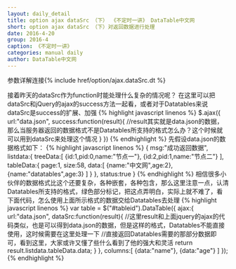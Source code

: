 ```yaml
---
layout: daily_detail
title: option ajax dataSrc （下） 《不定时一讲》 DataTable中文网
short: option ajax dataSrc （下）对返回数据进行处理
date: 2016-4-20
group: 2016-4
caption: 《不定时一讲》
categories: manual daily
author: DataTable中文网
---
```

参数详解连接{% include href/option/ajax.dataSrc.dt %}

接着昨天的dataSrc作为function时能处理什么复杂的情况呢？
在这里可以把dataSrc和jQuery的ajax的success方法一起看，或者对于Datatables来说dataSrc是success的扩展、加强
{% highlight javascript linenos %}
$.ajax({
    url:"data.json",
    success:function(result){
        //result其实就是data.json的数据，那么当服务器返回的数据格式不是Datatables所支持的格式怎么办？这个时候就可以用到dataSrc来处理这个情况
    }
})
{% endhighlight %}
先假设data.json的数据格式如下：
{% highlight javascript linenos %}
{
    msg:"成功返回数据",
    listdata:{
        treeData:[
            {id:1,pid:0,name:"节点一"},
            {id:2,pid:1,name:"节点二"}
        ],
        tableData:{
            page:1,
            size:58,
            data:[
                {name:"中文网",age:2},
                {name:"datatables",age:3}
            ]
        }
    },
    status:true
}
{% endhighlight %}
相信很多小伙伴的数据格式比这个还要复杂，各种嵌套，各种包含，那么这里注意一点，认清Datatables所支持的格式，绿色部分标记，把这点弄明白，实际上就不难了，看下面代码，怎么使用上面所示格式的数据交给Datatables去处理
{% highlight javascript linenos %}
var table = $("#tableid").DataTable({
    ajax:{
        url:"data.json",
        dataSrc:function(result){
            //这里result和上面jquery的ajax的代码类似，也是可以得到data.json的数据，但是这样的格式，Datatables不能直接使用，这时候需要在这里处理一下
            //直接返回Datatables需要的那部分数据即可，看到这里，大家或许又懂了些什么看到了他的强大和灵活
            return result.listdata.tableData.data;
        }
    },
    columns:[
        {data:"name"},
        {data:"age"}
    ]
});
{% endhighlight %}